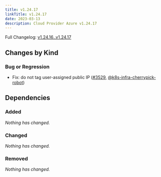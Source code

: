 ```yaml
---
title: v1.24.17
linkTitle: v1.24.17
date: 2023-03-13
description: Cloud Provider Azure v1.24.17
---
```

Full Changelog: [v1.24.16..v1.24.17](https://github.com/kubernetes-sigs/cloud-provider-azure/compare/v1.24.16...v1.24.17)

## Changes by Kind

### Bug or Regression

- Fix: do not tag user-assigned public IP ([#3529](https://github.com/kubernetes-sigs/cloud-provider-azure/pull/3529), [@k8s-infra-cherrypick-robot](https://github.com/k8s-infra-cherrypick-robot))

## Dependencies

### Added
_Nothing has changed._

### Changed
_Nothing has changed._

### Removed
_Nothing has changed._
